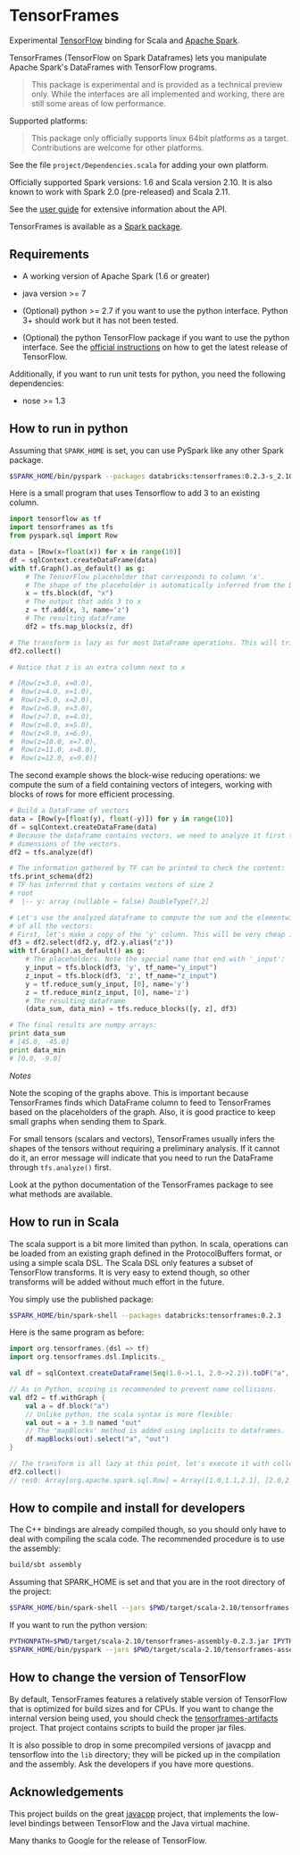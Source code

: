 # TensorFrames

Experimental [TensorFlow](https://www.tensorflow.org/) binding for Scala and 
[Apache Spark](http://spark.apache.org/).

TensorFrames (TensorFlow on Spark Dataframes) lets you manipulate Apache Spark's DataFrames with 
TensorFlow programs.

> This package is experimental and is provided as a technical preview only. While the 
> interfaces are all implemented and working, there are still some areas of low performance.

Supported platforms:

> This package only officially supports linux 64bit platforms as a target.
> Contributions are welcome for other platforms.

See the file `project/Dependencies.scala` for adding your own platform.

Officially supported Spark versions: 1.6 and Scala version 2.10. It is also known to work with 
Spark 2.0 (pre-released) and Scala 2.11.

See the [user guide](https://github.com/databricks/tensorframes/wiki/TensorFrames-user-guide) for
 extensive information about the API.
 
TensorFrames is available as a
 [Spark package](http://spark-packages.org/package/databricks/tensorframes).

## Requirements

 - A working version of Apache Spark (1.6 or greater)

 - java version >= 7
 
 - (Optional) python >= 2.7 if you want to use the python interface. Python 3+ should work but it 
 has not been tested.
 
 - (Optional) the python TensorFlow package if you want to use the python interface. See the 
 [official instructions](https://www.tensorflow.org/versions/r0.7/get_started/os_setup.html#download-and-setup)
  on how to get the latest release of TensorFlow.

Additionally, if you want to run unit tests for python, you need the following dependencies:

 - nose >= 1.3 


## How to run in python

Assuming that `SPARK_HOME` is set, you can use PySpark like any other Spark package.

```bash
$SPARK_HOME/bin/pyspark --packages databricks:tensorframes:0.2.3-s_2.10
```

Here is a small program that uses Tensorflow to add 3 to an existing column.

```python
import tensorflow as tf
import tensorframes as tfs
from pyspark.sql import Row

data = [Row(x=float(x)) for x in range(10)]
df = sqlContext.createDataFrame(data)
with tf.Graph().as_default() as g:
    # The TensorFlow placeholder that corresponds to column 'x'.
    # The shape of the placeholder is automatically inferred from the DataFrame.
    x = tfs.block(df, "x")
    # The output that adds 3 to x
    z = tf.add(x, 3, name='z')
    # The resulting dataframe
    df2 = tfs.map_blocks(z, df)

# The transform is lazy as for most DataFrame operations. This will trigger it:
df2.collect()

# Notice that z is an extra column next to x

# [Row(z=3.0, x=0.0),
#  Row(z=4.0, x=1.0),
#  Row(z=5.0, x=2.0),
#  Row(z=6.0, x=3.0),
#  Row(z=7.0, x=4.0),
#  Row(z=8.0, x=5.0),
#  Row(z=9.0, x=6.0),
#  Row(z=10.0, x=7.0),
#  Row(z=11.0, x=8.0),
#  Row(z=12.0, x=9.0)]
```

The second example shows the block-wise reducing operations: we compute the sum of a field containing 
vectors of integers, working with blocks of rows for more efficient processing.

```python
# Build a DataFrame of vectors
data = [Row(y=[float(y), float(-y)]) for y in range(10)]
df = sqlContext.createDataFrame(data)
# Because the dataframe contains vectors, we need to analyze it first to find the
# dimensions of the vectors.
df2 = tfs.analyze(df)

# The information gathered by TF can be printed to check the content:
tfs.print_schema(df2)
# TF has inferred that y contains vectors of size 2
# root
#  |-- y: array (nullable = false) DoubleType[?,2]

# Let's use the analyzed dataframe to compute the sum and the elementwise minimum 
# of all the vectors:
# First, let's make a copy of the 'y' column. This will be very cheap in Spark 2.0+
df3 = df2.select(df2.y, df2.y.alias("z"))
with tf.Graph().as_default() as g:
    # The placeholders. Note the special name that end with '_input':
    y_input = tfs.block(df3, 'y', tf_name="y_input")
    z_input = tfs.block(df3, 'z', tf_name="z_input")
    y = tf.reduce_sum(y_input, [0], name='y')
    z = tf.reduce_min(z_input, [0], name='z')
    # The resulting dataframe
    (data_sum, data_min) = tfs.reduce_blocks([y, z], df3)

# The final results are numpy arrays:
print data_sum
# [45.0, -45.0]
print data_min
# [0.0, -9.0]
```

*Notes*

Note the scoping of the graphs above. This is important because TensorFrames finds which 
DataFrame column to feed to TensorFrames based on the placeholders of the graph. Also, it is 
 good practice to keep small graphs when sending them to Spark.
 
For small tensors (scalars and vectors), TensorFrames usually infers the shapes of the 
tensors without requiring a preliminary analysis. If it cannot do it, an error message will 
indicate that you need to run the DataFrame through `tfs.analyze()` first.

Look at the python documentation of the TensorFrames package to see what methods are available.


## How to run in Scala

The scala support is a bit more limited than python. In scala, operations can be loaded from 
 an existing graph defined in the ProtocolBuffers format, or using a simple scala DSL. The
 Scala DSL only features a subset of TensorFlow transforms. It is very easy to extend
 though, so other transforms will be added without much effort in the future.

You simply use the published package:

```bash
$SPARK_HOME/bin/spark-shell --packages databricks:tensorframes:0.2.3
```

Here is the same program as before:

```scala
import org.tensorframes.{dsl => tf}
import org.tensorframes.dsl.Implicits._

val df = sqlContext.createDataFrame(Seq(1.0->1.1, 2.0->2.2)).toDF("a", "b")

// As in Python, scoping is recommended to prevent name collisions.
val df2 = tf.withGraph {
    val a = df.block("a")
    // Unlike python, the scala syntax is more flexible:
    val out = a + 3.0 named "out"
    // The 'mapBlocks' method is added using implicits to dataframes.
    df.mapBlocks(out).select("a", "out")
}

// The transform is all lazy at this point, let's execute it with collect:
df2.collect()
// res0: Array[org.apache.spark.sql.Row] = Array([1.0,1.1,2.1], [2.0,2.2,4.2])   
```

## How to compile and install for developers

 The C++ bindings are already compiled though, so you should only have to deal with compiling
 the scala code. The recommended procedure is to use the assembly:

```bash
build/sbt assembly
```

Assuming that SPARK_HOME is set and that you are in the root directory of the project:

```bash
$SPARK_HOME/bin/spark-shell --jars $PWD/target/scala-2.10/tensorframes-assembly-0.2.3.jar
```

If you want to run the python version:
 
```bash
PYTHONPATH=$PWD/target/scala-2.10/tensorframes-assembly-0.2.3.jar IPYTHON=1 \
$SPARK_HOME/bin/pyspark --jars $PWD/target/scala-2.10/tensorframes-assembly-0.2.3.jar
```


## How to change the version of TensorFlow

By default, TensorFrames features a relatively stable version of TensorFlow that is optimized 
for build sizes and for CPUs. If you want to change the internal version being used, you should
check the [tensorframes-artifacts](https://github.com/tjhunter/tensorframes-artifacts) project. 
That project contains scripts to build the proper jar files.

It is also possible to drop in some precompiled versions of javacpp and tensorflow into the `lib`
 directory; they will be picked up in the compilation and the assembly. Ask the developers if you
 have more questions.

## Acknowledgements

This project builds on the great [javacpp](https://github.com/bytedeco/javacpp) project, that
 implements the low-level bindings between TensorFlow and the Java virtual machine.

Many thanks to Google for the release of TensorFlow.
